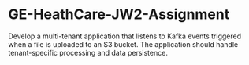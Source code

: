 # GE-HeathCare-JW2-Assignment
Develop a multi-tenant application that listens to Kafka events triggered when a file is uploaded to an S3 bucket. The application should handle tenant-specific processing and data persistence.
